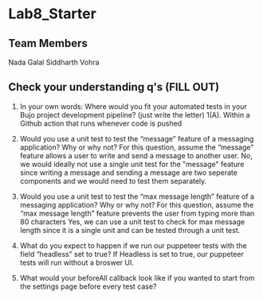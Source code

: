 # Lab8_Starter

## Team Members
Nada Galal
Siddharth Vohra


## Check your understanding q's (FILL OUT)
1. In your own words: Where would you fit your automated tests in your Bujo project development pipeline? (just write the letter)
1(A). Within a Github action that runs whenever code is pushed 

2. Would you use a unit test to test the “message” feature of a messaging application? Why or why not? For this question, assume the “message” feature allows a user to write and send a message to another user.
No, we would ideally not use a single unit test for the "message" feature since writing a message and sending a message are two seperate components and we would need to test them separately. 

3. Would you use a unit test to test the “max message length” feature of a messaging application? Why or why not? For this question, assume the “max message length” feature prevents the user from typing more than 80 characters
Yes, we can use a unit test to check for max message length since it is a single unit and can be tested through a unit test.

4. What do you expect to happen if we run our puppeteer tests with the field “headless” set to true?
If Headless is set to true, our puppeteer tests will run without a broswer UI.

5. What would your beforeAll callback look like if you wanted to start from the settings page before every test case?

